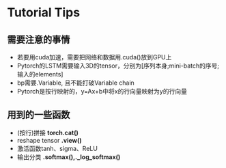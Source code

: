 # Tutorial Tips
## 需要注意的事情
+ 若要用cuda加速，需要把网络和数据用.cuda()放到GPU上
+ Pytorch的LSTM需要输入3D的tensor，分别为[序列本身;mini-batch的序号;输入的elements]
+ bp需要.Variable, 且不能打破Variable chain
+ Pytorch是按行映射的，y=Ax+b中将x的行向量映射为y的行向量

## 用到的一些函数
+ (按行)拼接 **torch.cat()**
+ reshape tensor **.view()**
+ 激活函数tanh、sigma、ReLU
+ 输出分类 **.softmax(),._log_softmax()**
